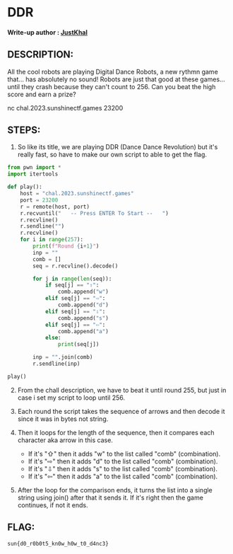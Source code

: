 # DDR
#### Write-up author : [JustKhal](https://github.com/JustKhal)
## DESCRIPTION:
All the cool robots are playing Digital Dance Robots, a new rythmn game that... has absolutely no sound! Robots are just that good at these games... until they crash because they can't count to 256. Can you beat the high score and earn a prize?

nc chal.2023.sunshinectf.games 23200

## STEPS:
1. So like its title, we are playing DDR (Dance Dance Revolution) but it's really fast, so have to make our own script to able to get the flag. 
```py
from pwn import *
import itertools

def play():
    host = "chal.2023.sunshinectf.games"
    port = 23200
    r = remote(host, port)
    r.recvuntil("   -- Press ENTER To Start --   ")
    r.recvline()
    r.sendline("")
    r.recvline()
    for i in range(257):
        print(f"Round {i+1}")
        inp = ""
        comb = []
        seq = r.recvline().decode()

        for j in range(len(seq)):
            if seq[j] == "⇧":
                comb.append("w")
            elif seq[j] == "⇨":
                comb.append("d")
            elif seq[j] == "⇩":
                comb.append("s")
            elif seq[j] == "⇦":
                comb.append("a")
            else:
                print(seq[j])

        inp = "".join(comb)
        r.sendline(inp)

play()
```

2. From the chall description, we have to beat it until round 255, but just in case i set my script to loop until 256. 

3. Each round the script takes the sequence of arrows and then decode it since it was in bytes not string.

4. Then it loops for the length of the sequence, then it compares each character aka arrow in this case.
    - If it's "⇧" then it adds "w" to the list called "comb" (combination).
    - If it's "⇨" then it adds "d" to the list called "comb" (combination).
    - If it's "⇩" then it adds "s" to the list called "comb" (combination).
    - If it's "⇦" then it adds "a" to the list called "comb" (combination).

5. After the loop for the comparison ends, it turns the list into a single string using join() after that it sends it. If it's right then the game continues, if not it ends.



## FLAG:

```
sun{d0_r0b0t5_kn0w_h0w_t0_d4nc3}
```